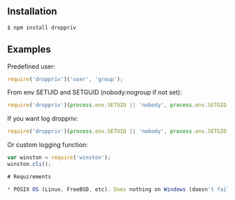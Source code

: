 ## Installation

```bash
$ npm install droppriv
```

## Examples

Predefined user:
```js
require('droppriv')('user', 'group');
```

From env SETUID and SETGUID (nobody:nogroup if not set):
```js
require('droppriv')(process.env.SETUID || 'nobody', process.env.SETGID || 'nogroup');
```

If you want log droppriv:
```js
require('droppriv')(process.env.SETUID || 'nobody', process.env.SETGID || 'nogroup', true);
```

Or custom logging function:
```js
var winston = require('winston');
winston.cli();

# Requirements

* POSIX OS (Linux, FreeBSD, etc). Does nothing on Windows (doesn't fail).
